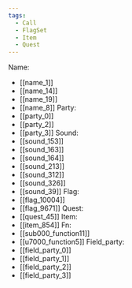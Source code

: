 ```yaml
---
tags:
  - Call
  - FlagSet
  - Item
  - Quest
---
```

Name:
- [[name_1]]
- [[name_14]]
- [[name_19]]
- [[name_8]]
Party:
- [[party_0]]
- [[party_2]]
- [[party_3]]
Sound:
- [[sound_153]]
- [[sound_163]]
- [[sound_164]]
- [[sound_213]]
- [[sound_312]]
- [[sound_326]]
- [[sound_39]]
Flag:
- [[flag_10004]]
- [[flag_9671]]
Quest:
- [[quest_45]]
Item:
- [[item_854]]
Fn:
- [[sub000_function11]]
- [[u7000_function5]]
Field_party:
- [[field_party_0]]
- [[field_party_1]]
- [[field_party_2]]
- [[field_party_3]]
